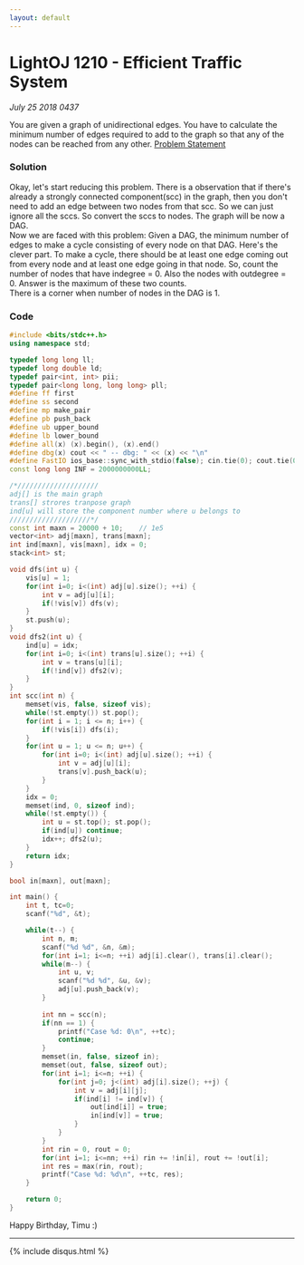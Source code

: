 ```yaml
---
layout: default
---
```


# LightOJ 1210 - Efficient Traffic System
_July 25 2018 0437_

You are given a graph of unidirectional edges. You have to calculate the minimum number of edges required to add to the graph so that any of the nodes can be reached from any other. [Problem Statement](http://lightoj.com/volume_showproblem.php?problem=1210)

### Solution
Okay, let's start reducing this problem. There is a observation that if there's already a strongly connected component(scc) in the graph, then you don't need to add an edge between two nodes from that scc. So we can just ignore all the sccs. So convert the sccs to nodes. The graph will be now a DAG. <br/>
Now we are faced with this problem: Given a DAG, the minimum number of edges to make a cycle consisting of every node on that DAG. Here's the clever part. To make a cycle, there should be at least one edge coming out from every node and at least one edge going in that node. So, count the number of nodes that have indegree = 0. Also the nodes with outdegree = 0. Answer is the maximum of these two counts. <br/>
There is a corner when number of nodes in the DAG is 1.

### Code
```cpp
#include <bits/stdc++.h>
using namespace std;

typedef long long ll;
typedef long double ld;
typedef pair<int, int> pii;
typedef pair<long long, long long> pll;
#define ff first
#define ss second
#define mp make_pair
#define pb push_back
#define ub upper_bound
#define lb lower_bound
#define all(x) (x).begin(), (x).end()
#define dbg(x) cout << " -- dbg: " << (x) << "\n"
#define FastIO ios_base::sync_with_stdio(false); cin.tie(0); cout.tie(0);
const long long INF = 2000000000LL;

/*////////////////////
adj[] is the main graph
trans[] strores tranpose graph
ind[u] will store the component number where u belongs to
////////////////////*/
const int maxn = 20000 + 10; 	// 1e5
vector<int> adj[maxn], trans[maxn]; 
int ind[maxn], vis[maxn], idx = 0; 
stack<int> st; 

void dfs(int u) {
	vis[u] = 1;
	for(int i=0; i<(int) adj[u].size(); ++i) {
		int v = adj[u][i];
		if(!vis[v]) dfs(v);
	}
	st.push(u);
}
void dfs2(int u) {
	ind[u] = idx;
	for(int i=0; i<(int) trans[u].size(); ++i) {
		int v = trans[u][i];
		if(!ind[v]) dfs2(v);
	}
}
int scc(int n) {
	memset(vis, false, sizeof vis);
	while(!st.empty()) st.pop();
	for(int i = 1; i <= n; i++) {
		if(!vis[i]) dfs(i);
	}
	for(int u = 1; u <= n; u++) {
		for(int i=0; i<(int) adj[u].size(); ++i) {
			int v = adj[u][i];
			trans[v].push_back(u);
		}
	}
	idx = 0;
	memset(ind, 0, sizeof ind);
	while(!st.empty()) {
		int u = st.top(); st.pop();
		if(ind[u]) continue; 
		idx++; dfs2(u); 
	}
	return idx;
}

bool in[maxn], out[maxn];

int main() {
	int t, tc=0;
	scanf("%d", &t);

	while(t--) {
		int n, m;
		scanf("%d %d", &n, &m);
		for(int i=1; i<=n; ++i) adj[i].clear(), trans[i].clear();
		while(m--) {
			int u, v;
			scanf("%d %d", &u, &v);
			adj[u].push_back(v);
		}
		
		int nn = scc(n);
		if(nn == 1) {
			printf("Case %d: 0\n", ++tc);
			continue;
		}
		memset(in, false, sizeof in);
		memset(out, false, sizeof out);
		for(int i=1; i<=n; ++i) {
			for(int j=0; j<(int) adj[i].size(); ++j) {
				int v = adj[i][j];
				if(ind[i] != ind[v]) {
					out[ind[i]] = true;
					in[ind[v]] = true;
				}
			}
		}
		int rin = 0, rout = 0;
		for(int i=1; i<=nn; ++i) rin += !in[i], rout += !out[i];
		int res = max(rin, rout);
		printf("Case %d: %d\n", ++tc, res);
	}

	return 0;
}
```
Happy Birthday, Timu :)

***

{% include disqus.html %}
